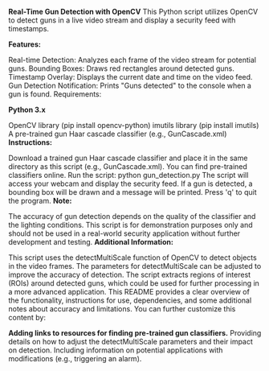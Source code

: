 **Real-Time Gun Detection with OpenCV**
This Python script utilizes OpenCV to detect guns in a live video stream and display a security feed with timestamps.

**Features:**

Real-time Detection: Analyzes each frame of the video stream for potential guns.
Bounding Boxes: Draws red rectangles around detected guns.
Timestamp Overlay: Displays the current date and time on the video feed.
Gun Detection Notification: Prints "Guns detected" to the console when a gun is found.
Requirements:

**Python 3.x**

OpenCV library (pip install opencv-python)
imutils library (pip install imutils)
A pre-trained gun Haar cascade classifier (e.g., GunCascade.xml)
**Instructions:**

Download a trained gun Haar cascade classifier and place it in the same directory as this script (e.g., GunCascade.xml). You can find pre-trained classifiers online.
Run the script: python gun_detection.py
The script will access your webcam and display the security feed. If a gun is detected, a bounding box will be drawn and a message will be printed.
Press 'q' to quit the program.
**Note:**

The accuracy of gun detection depends on the quality of the classifier and the lighting conditions.
This script is for demonstration purposes only and should not be used in a real-world security application without further development and testing.
**Additional Information:**

This script uses the detectMultiScale function of OpenCV to detect objects in the video frames.
The parameters for detectMultiScale can be adjusted to improve the accuracy of detection.
The script extracts regions of interest (ROIs) around detected guns, which could be used for further processing in a more advanced application.
This README provides a clear overview of the functionality, instructions for use, dependencies, and some additional notes about accuracy and limitations. You can further customize this content by:

**Adding links to resources for finding pre-trained gun classifiers.**
Providing details on how to adjust the detectMultiScale parameters and their impact on detection.
Including information on potential applications with modifications (e.g., triggering an alarm).

